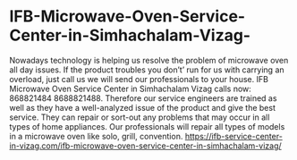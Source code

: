 # IFB-Microwave-Oven-Service-Center-in-Simhachalam-Vizag-
Nowadays technology is helping us resolve the problem of microwave oven all day issues. If the product troubles you don’t’ run for us with carrying an overload, just call us we will send our professionals to your house. IFB Microwave Oven Service Center in Simhachalam Vizag calls now: 868821484 8688821488. Therefore our service engineers are trained as well as they have a well-analyzed issue of the product and give the best service. They can repair or sort-out any problems that may occur in all types of home appliances. Our professionals will repair all types of models in a microwave oven like solo, grill, convention.  https://ifb-service-center-in-vizag.com/ifb-microwave-oven-service-center-in-simhachalam-vizag/
